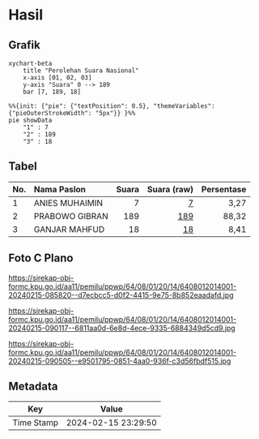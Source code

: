 # Hasil

## Grafik

```mermaid
xychart-beta
    title "Perolehan Suara Nasional"
    x-axis [01, 02, 03]
    y-axis "Suara" 0 --> 189
    bar [7, 189, 18]
```

```mermaid
%%{init: {"pie": {"textPosition": 0.5}, "themeVariables": {"pieOuterStrokeWidth": "5px"}} }%%
pie showData
    "1" : 7
    "2" : 189
    "3" : 18
```

## Tabel

| No. | Nama Paslon    | Suara | Suara (raw) | Persentase |
|:--- |:-------------- | -----:| -----------:| ----------:|
| 1   | ANIES MUHAIMIN | 7     | [7][p-1]    | 3,27       |
| 2   | PRABOWO GIBRAN | 189   | [189][p-2]  | 88,32      |
| 3   | GANJAR MAHFUD  | 18    | [18][p-3]   | 8,41       |


[p-1]: https://github.com/gigit-pemilu/pemilu-2024/blob/main/pilpres/hitung-suara/sub/64-kalimantan-timur/sub/08-kutai-timur/sub/01-muara-ancalong/sub/2014-teluk-baru/sub/001-tps/sub/paslon-1.txt
[p-2]: https://github.com/gigit-pemilu/pemilu-2024/blob/main/pilpres/hitung-suara/sub/64-kalimantan-timur/sub/08-kutai-timur/sub/01-muara-ancalong/sub/2014-teluk-baru/sub/001-tps/sub/paslon-2.txt
[p-3]: https://github.com/gigit-pemilu/pemilu-2024/blob/main/pilpres/hitung-suara/sub/64-kalimantan-timur/sub/08-kutai-timur/sub/01-muara-ancalong/sub/2014-teluk-baru/sub/001-tps/sub/paslon-3.txt

## Foto C Plano

https://sirekap-obj-formc.kpu.go.id/aa11/pemilu/ppwp/64/08/01/20/14/6408012014001-20240215-085820--d7ecbcc5-d0f2-4415-9e75-8b852eaadafd.jpg

https://sirekap-obj-formc.kpu.go.id/aa11/pemilu/ppwp/64/08/01/20/14/6408012014001-20240215-090117--6811aa0d-6e8d-4ece-9335-6884349d5cd9.jpg

https://sirekap-obj-formc.kpu.go.id/aa11/pemilu/ppwp/64/08/01/20/14/6408012014001-20240215-090505--e9501795-0851-4aa0-936f-c3d56fbdf515.jpg


## Metadata

| Key        | Value               |
| ---------- | ------------------- |
| Time Stamp | 2024-02-15 23:29:50 |



